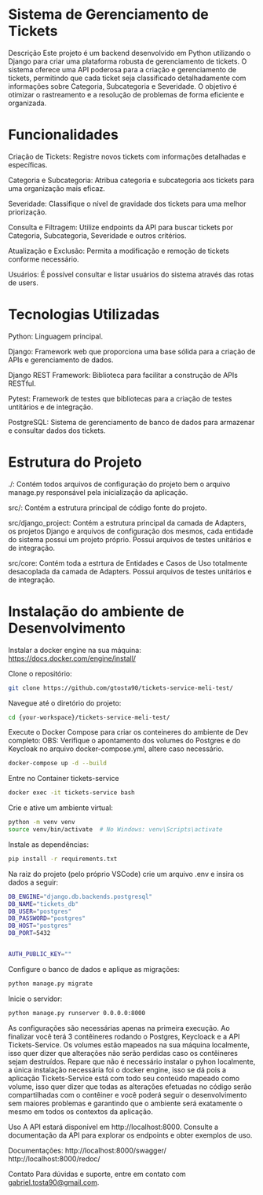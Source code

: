 # Sistema de Gerenciamento de Tickets
Descrição
Este projeto é um backend desenvolvido em Python utilizando o Django para criar uma plataforma robusta de gerenciamento de tickets. O sistema oferece uma API poderosa para a criação e gerenciamento de tickets, permitindo que cada ticket seja classificado detalhadamente com informações sobre Categoria, Subcategoria e Severidade. O objetivo é otimizar o rastreamento e a resolução de problemas de forma eficiente e organizada.

# Funcionalidades
Criação de Tickets: Registre novos tickets com informações detalhadas e específicas.

Categoria e Subcategoria: Atribua categoria e subcategoria aos tickets para uma organização mais eficaz.

Severidade: Classifique o nível de gravidade dos tickets para uma melhor priorização.

Consulta e Filtragem: Utilize endpoints da API para buscar tickets por Categoria, Subcategoria, Severidade e outros critérios.

Atualização e Exclusão: Permita a modificação e remoção de tickets conforme necessário.

Usuários: É possível consultar e listar usuários do sistema através das rotas de users.

# Tecnologias Utilizadas
Python: Linguagem principal.

Django: Framework web que proporciona uma base sólida para a criação de APIs e gerenciamento de dados.

Django REST Framework: Biblioteca para facilitar a construção de APIs RESTful.

Pytest: Framework de testes que bibliotecas para a criação de testes untitários e de integração.

PostgreSQL: Sistema de gerenciamento de banco de dados para armazenar e consultar dados dos tickets.

# Estrutura do Projeto

./: Contém todos arquivos de configuração do projeto bem o arquivo manage.py responsável pela inicialização da aplicação.

src/: Contém a estrutura principal de código fonte do projeto.

src/django_project: Contém a estrutura principal da camada de Adapters, os projetos Django e arquivos de configuração dos mesmos, cada entidade do sistema possui um projeto próprio. Possui arquivos de testes unitários e de integração.

src/core: Contém toda a estrtura de Entidades e Casos de Uso totalmente desacoplada da camada de Adapters. Possui arquivos de testes unitários e de integração.

# Instalação do ambiente de Desenvolvimento

Instalar a docker engine na sua máquina:
https://docs.docker.com/engine/install/


Clone o repositório:

```bash
git clone https://github.com/gtosta90/tickets-service-meli-test/
```

Navegue até o diretório do projeto:

```bash
cd {your-workspace}/tickets-service-meli-test/
```

Execute o Docker Compose para criar os conteineres do ambiente de Dev completo:
OBS: Verifique o apontamento dos volumes do Postgres e do Keycloak no arquivo docker-compose.yml, altere caso necessário. 

```bash
docker-compose up -d --build
```

Entre no Container tickets-service

```bash
docker exec -it tickets-service bash
```

Crie e ative um ambiente virtual:

```bash
python -m venv venv
source venv/bin/activate  # No Windows: venv\Scripts\activate
```

Instale as dependências:

```bash
pip install -r requirements.txt
```

Na raiz do projeto (pelo próprio VSCode) crie um arquivo .env e insira os dados a seguir:

```bash
DB_ENGINE="django.db.backends.postgresql"
DB_NAME="tickets_db"
DB_USER="postgres"
DB_PASSWORD="postgres"
DB_HOST="postgres"
DB_PORT=5432


AUTH_PUBLIC_KEY=""
```

Configure o banco de dados e aplique as migrações:

```bash
python manage.py migrate
```

Inicie o servidor:

```bash
python manage.py runserver 0.0.0.0:8000
```

As configurações são necessárias apenas na primeira execução. Ao finalizar você terá 3 contêineres rodando o Postgres, Keycloack e a API Tickets-Service.
Os volumes estão mapeados na sua máquina localmente, isso quer dizer que alterações não serão perdidas caso os contêineres sejam destruídos.
Repare que não é necessário instalar o pyhon localmente, a única instalação necessária foi o docker engine, isso se dá pois a aplicação Tickets-Service está com todo seu conteúdo mapeado como volume, isso quer dizer que todas as alterações efetuadas no código serão compartilhadas com o contêiner e você poderá seguir o desenvolvimento sem maiores problemas e garantindo que o ambiente será exatamente o mesmo em todos os contextos da aplicação.       

Uso
A API estará disponível em http://localhost:8000. Consulte a documentação da API para explorar os endpoints e obter exemplos de uso.

Documentações:
http://localhost:8000/swagger/
http://localhost:8000/redoc/


Contato
Para dúvidas e suporte, entre em contato com gabriel.tosta90@gmail.com.
